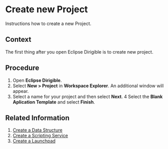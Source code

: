 # Create new Project
Instructions how to create a new Project.

## Context

The first thing after you open Eclipse Dirigible is to create new project.

## Procedure

1. Open **Eclipse Dirigible**.
2. Select **New > Project** in **Workspace Explorer**. An additional window will appear.
3. Select a name for your project and then select **Next**. 
4 Select the **Blank Aplication Template** and select **Finish**.

## Related Information

1. [Create a Data Structure][1]
2. [Create a Scripting Service][2]
3. [Create a Launchpad][3]

[1]: https://github.com/dirigiblelabs/curriculum/tree/master/SimeonGeorgiev/DocumentationTask/Documentation/DataStructure.md
[2]: https://github.com/dirigiblelabs/curriculum/tree/master/SimeonGeorgiev/DocumentationTask/Documentation/ScriptingService.md
[3]: https://github.com/dirigiblelabs/curriculum/tree/master/SimeonGeorgiev/DocumentationTask/Documentation/CreateLaunchpad.md
